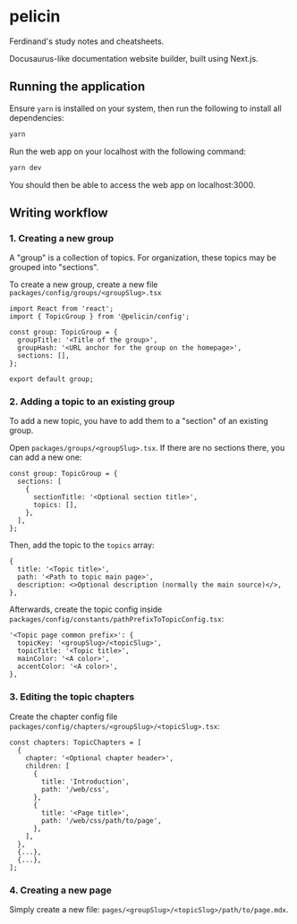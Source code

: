 # pelicin

Ferdinand's study notes and cheatsheets.

Docusaurus-like documentation website builder, built using Next.js.

## Running the application

Ensure `yarn` is installed on your system, then run the following to install all dependencies:

```bash
yarn
```

Run the web app on your localhost with the following command:

```bash
yarn dev
```

You should then be able to access the web app on localhost:3000.

## Writing workflow

### 1. Creating a new group

A "group" is a collection of topics. For organization, these topics may be grouped into "sections".

To create a new group, create a new file `packages/config/groups/<groupSlug>.tsx`

```tsx
import React from 'react';
import { TopicGroup } from '@pelicin/config';

const group: TopicGroup = {
  groupTitle: '<Title of the group>',
  groupHash: '<URL anchor for the group on the homepage>',
  sections: [],
};

export default group;
```

### 2. Adding a topic to an existing group

To add a new topic, you have to add them to a "section" of an existing group.

Open `packages/groups/<groupSlug>.tsx`. If there are no sections there, you can add a new one:

```tsx
const group: TopicGroup = {
  sections: [
    {
      sectionTitle: '<Optional section title>',
      topics: [],
    },
  ],
};
```

Then, add the topic to the `topics` array:

```tsx
{
  title: '<Topic title>',
  path: '<Path to topic main page>',
  description: <>Optional description (normally the main source)</>,
},
```

Afterwards, create the topic config inside `packages/config/constants/pathPrefixToTopicConfig.tsx`:

```tsx
'<Topic page common prefix>': {
  topicKey: '<groupSlug>/<topicSlug>',
  topicTitle: '<Topic title>',
  mainColor: '<A color>',
  accentColor: '<A color>',
},
```

### 3. Editing the topic chapters

Create the chapter config file `packages/config/chapters/<groupSlug>/<topicSlug>.tsx`:

```tsx
const chapters: TopicChapters = [
  {
    chapter: '<Optional chapter header>',
    children: [
      {
        title: 'Introduction',
        path: '/web/css',
      },
      {
        title: '<Page title>',
        path: '/web/css/path/to/page',
      },
    ],
  },
  {...},
  {...},
];
```

### 4. Creating a new page

Simply create a new file: `pages/<groupSlug>/<topicSlug>/path/to/page.mdx`.
